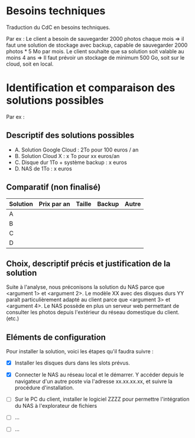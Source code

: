 # Besoins techniques

Traduction du CdC en besoins techniques.  


Par ex : Le client a besoin de sauvegarder 2000  photos chaque mois => il faut une solution de stockage avec backup, capable de sauvegarder 2000 photos * 5 Mo par mois.  Le client souhaite que sa solution soit valable au moins 4 ans => Il faut prévoir un stockage de minimum 500 Go, soit sur le cloud, soit en local.  

# Identification et comparaison des solutions possibles

Par ex : 

## Descriptif des solutions possibles
- A. Solution Google Cloud : 2To pour 100 euros / an
- B. Solution Cloud X : x To pour xx euros/an
- C. Disque dur 1To + système backup : x euros
- D. NAS de 1To : x euros 


## Comparatif (non finalisé)

| Solution |Prix par an  	|Taille	|  Backup 	|   Autre	|
|---   |---	|---	|---	|---	|
| A     |   	|   	|   	|   	|
| B  	|   	|   	|   	|   	|
| C  	|   	|   	|   	|   	|
| D  	|   	|   	|   	|   	|


## Choix, descriptif précis et justification de la solution

Suite à l'analyse, nous préconisons la solution du NAS parce que <argument 1> et <argument 2>.  Le modèle XX avec des disques durs YY paraît particulièrement adapté au client parce que <argument 3> et <argument 4>.  Le NAS possède en plus un serveur web permettant de consulter les photos depuis l'extérieur du réseau domestique du client.  (etc.) 


## Eléments de configuration

Pour installer la solution, voici les étapes qu'il faudra suivre : 

- [x] Installer les disques durs dans les slots prévus. 
- [x] Connecter le NAS au réseau local et le démarrer.  Y accéder depuis le navigateur d'un autre poste via l'adresse xx.xx.xx.xx, et suivre la procédure d'installation. 
- [ ] Sur le PC du client, installer le logiciel ZZZZ pour permettre l'intégration du NAS à l'explorateur de fichiers
- [ ] ... 
- [ ] ... 

